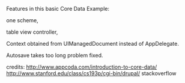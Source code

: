 Features in this basic Core Data Example:

one scheme,

table view controller,

Context obtained from UIManagedDocument instead of AppDelegate.

Autosave takes too long problem fixed.


credits:
http://www.appcoda.com/introduction-to-core-data/
http://www.stanford.edu/class/cs193p/cgi-bin/drupal/
stackoverflow